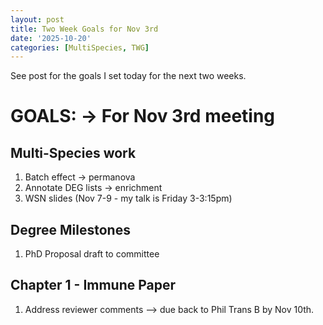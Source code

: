 ```yaml
---
layout: post
title: Two Week Goals for Nov 3rd 
date: '2025-10-20'
categories: [MultiSpecies, TWG]
---
```

See post for the goals I set today for the next two weeks. 

# GOALS: → For Nov 3rd meeting 

## Multi-Species work
1. Batch effect → permanova       
2. Annotate DEG lists → enrichment       
3. WSN slides (Nov 7-9 - my talk is Friday 3-3:15pm)    

## Degree Milestones 
1. PhD Proposal draft to committee    

## Chapter 1 - Immune Paper
1. Address reviewer comments --> due back to Phil Trans B by Nov 10th. 